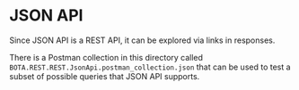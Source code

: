 # JSON API

Since JSON API is a REST API, it can be explored via links in responses.

There is a Postman collection in this directory called `BOTA.REST.REST.JsonApi.postman_collection.json` that can be used to test a subset of possible queries that JSON API supports.